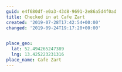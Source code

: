 ```yaml
---
guid: e4f680df-e0a3-43d8-9691-2e86a5d4f0ad
title: Checked in at Cafe Zart
created: '2019-07-28T17:42:54+00:00'
changed: '2019-09-24T19:17:20+00:00'


place_geo:
  lat: 52.494265247389
  lng: 13.425223231316
place_name: Cafe Zart
---
```


